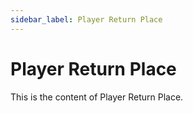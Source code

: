 ```yaml
---
sidebar_label: Player Return Place
---
```


# Player Return Place

This is the content of Player Return Place.
